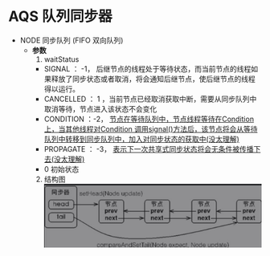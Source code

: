 # AQS 队列同步器
+ NODE 同步队列 (FIFO 双向队列) 
  * **参数**
    1.  waitStatus
       * SIGNAL ： -1， 后继节点的线程处于等待状态，而当前节点的线程如果释放了同步状态或者取消，将会通知后继节点，使后继节点的线程得以运行。
       * CANCELLED ： 1 ，当前节点已经取消获取中断，需要从同步队列中取消等待，节点进入该状态不会变化
       * CONDITION ：-2，  <u>节点在等待队列中，节点线程等待在Condition上，当其他线程对Condition 调用signal()方法后，该节点将会从等待队列中转移到同步队列中，加入对同步状态的获取中(没太理解)</u>
       * PROPAGATE ： -3， <u>表示下一次共享式同步状态将会无条件被传播下去(没太理解)</u>
       * 0 初始状态
    2. 结构图 
      <br> ![RUNOOB 图标](https://github.com/ShanShuan/myBlog/blob/master/lock/src/main/resources/node.jpg)
    